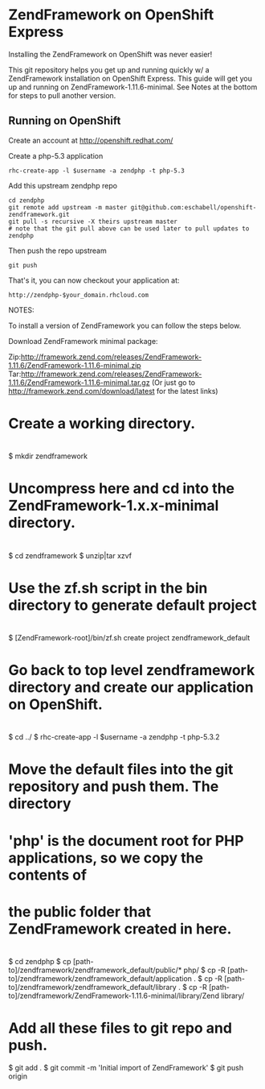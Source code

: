 ZendFramework on OpenShift Express
==================================
Installing the ZendFramework on OpenShift was never easier!

This git repository helps you get up and running quickly w/ a ZendFramework
installation on OpenShift Express. This guide will get you up and running on
ZendFramework-1.11.6-minimal. See Notes at the bottom for steps to pull another
version.


Running on OpenShift
----------------------------

Create an account at http://openshift.redhat.com/

Create a php-5.3 application

    rhc-create-app -l $username -a zendphp -t php-5.3

Add this upstream zendphp repo

    cd zendphp
    git remote add upstream -m master git@github.com:eschabell/openshift-zendframework.git
    git pull -s recursive -X theirs upstream master
    # note that the git pull above can be used later to pull updates to zendphp
    
Then push the repo upstream

    git push

That's it, you can now checkout your application at:

    http://zendphp-$your_domain.rhcloud.com


NOTES:

To install a version of ZendFramework you can follow the steps below.

Download ZendFramework minimal package:

Zip:http://framework.zend.com/releases/ZendFramework-1.11.6/ZendFramework-1.11.6-minimal.zip
Tar:http://framework.zend.com/releases/ZendFramework-1.11.6/ZendFramework-1.11.6-minimal.tar.gz
(Or just go to http://framework.zend.com/download/latest for the latest links)

# Create a working directory.
#
$ mkdir zendframework


# Uncompress here and cd into the ZendFramework-1.x.x-minimal directory.
#
$ cd zendframework
$ unzip|tar xzvf <path to ZendFramework Tarball>

# Use the zf.sh script in the bin directory to generate default project
#
$ [ZendFramework-root]/bin/zf.sh create project zendframework_default

# Go back to top level zendframework directory and create our application on OpenShift.
#
$ cd ../
$ rhc-create-app -l $username -a zendphp -t php-5.3.2

# Move the default files into the git repository and push them. The directory
# 'php' is the document root for PHP applications, so we copy the contents of
# the public folder that ZendFramework created in here.
#
$ cd zendphp
$ cp [path-to]/zendframework/zendframework_default/public/* php/
$ cp -R [path-to]/zendframework/zendframework_default/application .
$ cp -R [path-to]/zendframework/zendframework_default/library .
$ cp -R [path-to]/zendframework/ZendFramework-1.11.6-minimal/library/Zend library/

# Add all these files to git repo and push.
$ git add .
$ git commit -m 'Initial import of ZendFramework'
$ git push origin

